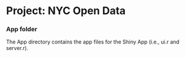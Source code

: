 # Project: NYC Open Data
### App folder

The App directory contains the app files for the Shiny App (i.e., ui.r and server.r).

